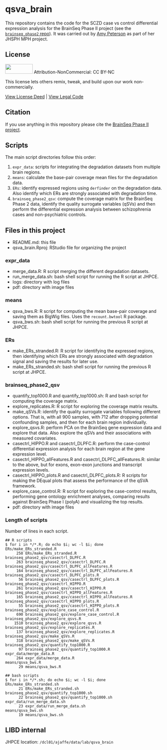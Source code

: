 # qsva_brain

This repository contains the code for the SCZD case vs control differential expression analysis for the BrainSeq Phase II project (see the [`brainseq_phase2` repo](https://github.com/LieberInstitute/brainseq_phase2)). It was carried out by [Amy Peterson](https://amy-peterson.github.io/) as part of her JHSPH MPH project.

## License

<img src="https://licensebuttons.net/l/by-nc/3.0/88x31.png" alt width="88" height="31" scale="0">
Attribution-NonCommercial: CC BY-NC

This license lets others remix, tweak, and build upon our work non-commercially.

[View License Deed](https://creativecommons.org/licenses/by-nc/4.0) | [View Legal Code](https://creativecommons.org/licenses/by-nc/4.0/legalcode)

## Citation

If you use anything in this repository please cite the [BrainSeq Phase II project](https://github.com/LieberInstitute/brainseq_phase2#citation).

## Scripts

The main script directories follow this order:

1. `expr_data`: scripts for integrating the degradation datasets from multiple brain regions.
2. `means`: calculate the base-pair coverage mean files for the degradation data.
3. `ERs`: identify expressed regions using `derfinder` on the degradation data. Also identify which ERs are strongly associated with degradation time.
4. `brainseq_phase2_qsv`: compute the coverage matrix for the BrainSeq Phase 2 data, identify the quality surrogate variables (qSVs) and then perform the differential expression analysis between schizophrenia cases and non-psychiatric controls.

## Files in this project

* README.md: this file
* qsva_brain.Rproj: RStudio file for organizing the project

### expr_data

* merge_data.R: R script merging the different degradation datasets.
* run_merge_data.sh: bash shell script for running the R script at JHPCE.
* logs: directory with log files
* pdf: directory with image files

### means

* qsva_bws.R: R script for computing the mean base-pair coverage and saving them as BigWig files. Uses the `recount.bwtool` R package.
* qsva_bws.sh: bash shell script for running the previous R script at JHPCE.

### ERs

* make_ERs_stranded.R: R script for identifying the expressed regions, then identifying which ERs are strongly associated with degradation signal and saving the results for later use.
* make_ERs_stranded.sh: bash shell script for running the previous R script at JHPCE.

### brainseq_phase2_qsv

* quantify_top1000.R and quantify_top1000.sh: R and bash script for computing the coverage matrix.
* explore_replicates.R: R script for exploring the coverage matrix results.
* make_qSVs.R: identify the quality surrogate variables following different options. That is, with all 900 samples, with 712 after dropping potential confounding samples, and then for each brain region individually.
* explore_qsvs.R: perform PCA on the BrainSeq gene expression data and explore that data. Also explore the qSVs and their associations with measured covariates.
* casectrl_HIPPO.R and casectrl_DLPFC.R: perform the case-control differential expression analysis for each brain region at the gene expression level.
* casectrl_HIPPO_allFeatures.R and casectrl_DLPFC_allFeatures.R: similar to the above, but for exons, exon-exon junctions and transcript expression levels.
* casectrl_HIPPO_plots.R and casectrl_DLPFC_plots.R: R scripts for making the DEqual plots that assess the performance of the qSVA framework.
* explore_case_control.R: R script for exploring the case-control results, performing gene ontology enrichment analyses, comparing results against BrainSeq Phase I (polyA) and visualizing the top results.
* pdf: directory with image files

### Length of scripts

Number of lines in each script.

```
## R scripts
$ for i in */*.R; do echo $i; wc -l $i; done
ERs/make_ERs_stranded.R
     258 ERs/make_ERs_stranded.R
brainseq_phase2_qsv/casectrl_DLPFC.R
     263 brainseq_phase2_qsv/casectrl_DLPFC.R
brainseq_phase2_qsv/casectrl_DLPFC_allFeatures.R
     164 brainseq_phase2_qsv/casectrl_DLPFC_allFeatures.R
brainseq_phase2_qsv/casectrl_DLPFC_plots.R
      56 brainseq_phase2_qsv/casectrl_DLPFC_plots.R
brainseq_phase2_qsv/casectrl_HIPPO.R
     261 brainseq_phase2_qsv/casectrl_HIPPO.R
brainseq_phase2_qsv/casectrl_HIPPO_allFeatures.R
     165 brainseq_phase2_qsv/casectrl_HIPPO_allFeatures.R
brainseq_phase2_qsv/casectrl_HIPPO_plots.R
      55 brainseq_phase2_qsv/casectrl_HIPPO_plots.R
brainseq_phase2_qsv/explore_case_control.R
     690 brainseq_phase2_qsv/explore_case_control.R
brainseq_phase2_qsv/explore_qsvs.R
    1510 brainseq_phase2_qsv/explore_qsvs.R
brainseq_phase2_qsv/explore_replicates.R
     137 brainseq_phase2_qsv/explore_replicates.R
brainseq_phase2_qsv/make_qSVs.R
     318 brainseq_phase2_qsv/make_qSVs.R
brainseq_phase2_qsv/quantify_top1000.R
      97 brainseq_phase2_qsv/quantify_top1000.R
expr_data/merge_data.R
     264 expr_data/merge_data.R
means/qsva_bws.R
      29 means/qsva_bws.R
      
## bash scripts
$ for i in */*.sh; do echo $i; wc -l $i; done
ERs/make_ERs_stranded.sh
      21 ERs/make_ERs_stranded.sh
brainseq_phase2_qsv/quantify_top1000.sh
      22 brainseq_phase2_qsv/quantify_top1000.sh
expr_data/run_merge_data.sh
      23 expr_data/run_merge_data.sh
means/qsva_bws.sh
      19 means/qsva_bws.sh
```

## LIBD internal

JHPCE location: `/dcl01/ajaffe/data/lab/qsva_brain`
